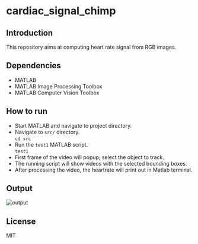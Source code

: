# cardiac_signal_chimp

## Introduction

This repository aims at computing heart rate signal from RGB images.

## Dependencies

* MATLAB
* MATLAB Image Processing Toolbox
* MATLAB Computer Vision Toolbox

## How to run

* Start MATLAB and navigate to project directory.
* Navigate to `src/` directory.   
   `cd src`
* Run the `test1` MATLAB script.   
   `test1`
* First frame of the video will popup; select the object to track.
* The running script will show videos with the selected bounding boxes.
* After processing the video, the heartrate will print out in Matlab terminal.

## Output

![output](https://user-images.githubusercontent.com/47135040/136742551-daf68be5-6ed4-4856-bb2a-5e586f767359.gif)

## License

MIT
